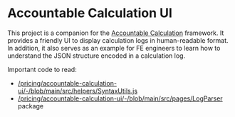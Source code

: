 # Accountable Calculation UI

This project is a companion for the [Accountable Calculation](https://github.com/jamestrandung/go-accountable-calculation) framework. It provides a friendly UI to display calculation logs in human-readable format. In addition, it also serves as an example for FE engineers to learn how to understand the JSON structure encoded in a calculation log.

Important code to read: 
- [/pricing/accountable-calculation-ui/-/blob/main/src/helpers/SyntaxUtils.js](https://github.com/jamestrandung/go-accountable-calculation-ui/-/blob/main/src/helpers/SyntaxUtils.js)
- [/pricing/accountable-calculation-ui/-/blob/main/src/pages/LogParser](https://github.com/jamestrandung/go-accountable-calculation-ui/-/tree/main/src/pages/LogParser) package
